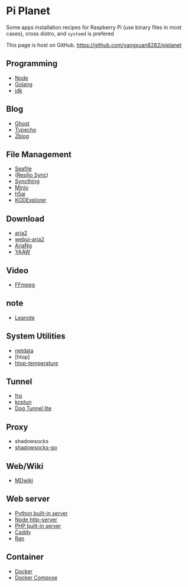 Pi Planet
===

Some apps installation recipes for Raspberry Pi (use binary files in most cases), cross distro, and `systemd` is prefered

This page is host on GitHub. https://github.com/yangxuan8282/piplanet

Programming
---

* [Node](node.md)
* [Golang](golang.md)
* [jdk](jdk.md)

Blog
---

* [Ghost](ghost.md) 
* [Typecho](typecho.md)
* [Zblog](zblog.md)

File Management
---

* [Seafile](seafile.md)
* ([Resilio Sync](btsync.md))
* [Syncthing](syncthing.md)
* [Minio](minio.md)
* [h5ai](h5ai.md)
* [KODExplorer](kodexplorer.md)

Download
---

* [aria2](aria2.md)
 * [webui-aria2](webui-aria2.md)
 * [AriaNg](ariang.md)
 * [YAAW](yaaw.md)

Video
---

* [FFmpeg](ffmpeg.md)

note
---

* [Leanote](leanote.md)

System Utilities
---

* [netdata](netdata.md)
* [htop]
 * [htop-temperature](htop-temperature.md)

Tunnel
---

* [frp](frp.md)
* [kcptun](kcptun.md)
* [Dog Tunnel lite](dog-tunnel.md)

Proxy
---

* shadowsocks
 * [shadowsocks-go](ss-go.md) 

Web/Wiki
---

* [MDwiki](mdwiki.md)

Web server
---

* [Python built-in server](python_built-in_server.md)
* [Node http-server](node_http-server.md)
* [PHP built-in server](php_built-in_server.md)
* [Caddy](caddy.md)
* [Ran](ran.md)

Container
---

* [Docker](docker.md)
* [Docker Compose](docker-compose.md)
